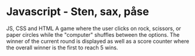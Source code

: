 # Javascript - Sten, sax, påse

JS, CSS and HTML
A game where the user clicks on rock, scissors, or paper circles while the "computer" shuffles between the options. The winner of the current round is displayed as well as a score counter where the overall winner is the first to reach 5 wins.
